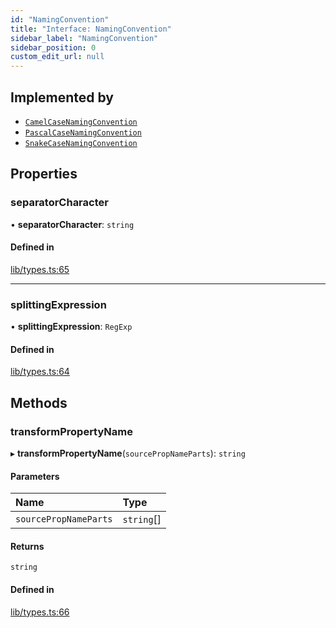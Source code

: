 ```yaml
---
id: "NamingConvention"
title: "Interface: NamingConvention"
sidebar_label: "NamingConvention"
sidebar_position: 0
custom_edit_url: null
---
```


## Implemented by

- [`CamelCaseNamingConvention`](../classes/CamelCaseNamingConvention.md)
- [`PascalCaseNamingConvention`](../classes/PascalCaseNamingConvention.md)
- [`SnakeCaseNamingConvention`](../classes/SnakeCaseNamingConvention.md)

## Properties

### separatorCharacter

• **separatorCharacter**: `string`

#### Defined in

[lib/types.ts:65](https://github.com/nartc/mapper/blob/3ff1b7bf/packages/core/src/lib/types.ts#L65)

___

### splittingExpression

• **splittingExpression**: `RegExp`

#### Defined in

[lib/types.ts:64](https://github.com/nartc/mapper/blob/3ff1b7bf/packages/core/src/lib/types.ts#L64)

## Methods

### transformPropertyName

▸ **transformPropertyName**(`sourcePropNameParts`): `string`

#### Parameters

| Name | Type |
| :------ | :------ |
| `sourcePropNameParts` | `string`[] |

#### Returns

`string`

#### Defined in

[lib/types.ts:66](https://github.com/nartc/mapper/blob/3ff1b7bf/packages/core/src/lib/types.ts#L66)
